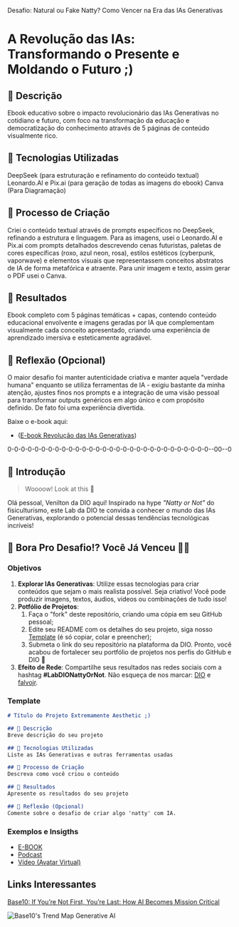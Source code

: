 Desafio: Natural ou Fake Natty? Como Vencer na Era das IAs Generativas

# A Revolução das IAs: Transformando o Presente e Moldando o Futuro ;)

## 📒 Descrição
Ebook educativo sobre o impacto revolucionário das IAs Generativas no cotidiano e futuro, com foco na transformação da educação e democratização do conhecimento através de 5 páginas de conteúdo visualmente rico.

## 🤖 Tecnologias Utilizadas
DeepSeek (para estruturação e refinamento do conteúdo textual)
Leonardo.AI e Pix.ai (para geração de todas as imagens do ebook)
Canva (Para Diagramação)

## 🧐 Processo de Criação
Criei o conteúdo textual através de prompts específicos no DeepSeek, refinando a estrutura e linguagem. Para as imagens, usei o Leonardo.AI e Pix.ai com prompts detalhados descrevendo cenas futuristas, paletas de cores específicas (roxo, azul neon, rosa), estilos estéticos (cyberpunk, vaporwave) e elementos visuais que representassem conceitos abstratos de IA de forma metafórica e atraente. Para unir imagem e texto, assim gerar o PDF usei o Canva.

## 🚀 Resultados
Ebook completo com 5 páginas temáticas + capas, contendo conteúdo educacional envolvente e imagens geradas por IA que complementam visualmente cada conceito apresentado, criando uma experiência de aprendizado imersiva e esteticamente agradável.

## 💭 Reflexão (Opcional)
O maior desafio foi manter autenticidade criativa e manter aquela "verdade humana" enquanto se utiliza ferramentas de IA - exigiu bastante da minha atenção, ajustes finos nos prompts e a integração de uma visão pessoal para transformar outputs genéricos em algo único e com propósito definido. De fato foi uma experiência divertida.

Baixe o e-book aqui: 
- ([E-book Revolução das IAs Generativas](https://github.com/KosumeAlan/lab-natty-or-not/blob/main/A%20Revolu%C3%A7ao%20das%20IAs%20transf.pdf))



0-0-0-0-0-0-0-0-0-0-0-0-0-0-0-0-0-0-0-0-0-0-0-0-0-0-0-0-0-0--00--0

## 🚀 Introdução

> Woooow! Look at this 👀

Olá pessoal, Venilton da DIO aqui! Inspirado na hype _"Natty or Not"_ do fisiculturismo, este Lab da DIO te convida a conhecer o mundo das IAs Generativas, explorando o potencial dessas tendências tecnológicas incríveis!

## 🎯 Bora Pro Desafio!? Você Já Venceu 💪🤓

### Objetivos

1. **Explorar IAs Generativas**: Utilize essas tecnologias para criar conteúdos que sejam o mais realista possível. Seja criativo! Você pode produzir imagens, textos, áudios, vídeos ou combinações de tudo isso!
1. **Potfólio de Projetos**:
    1. Faça o "fork" deste repositório, criando uma cópia em seu GitHub pessoal;
    2. Edite seu README com os detalhes do seu projeto, siga nosso [Template](#template) (é só copiar, colar e preencher);
    3. Submeta o link do seu repositório na plataforma da DIO. Pronto, você acabou de fortalecer seu portfólio de projetos nos perfis do GitHub e DIO 🚀
1. **Efeito de Rede**: Compartilhe seus resultados nas redes sociais com a hashtag **#LabDIONattyOrNot**. Não esqueça de nos marcar: [DIO](https://www.linkedin.com/school/dio-makethechange) e [falvojr](https://www.linkedin.com/in/falvojr).

### Template

```markdown
# Título do Projeto Extremamente Aesthetic ;)

## 📒 Descrição
Breve descrição do seu projeto

## 🤖 Tecnologias Utilizadas
Liste as IAs Generativas e outras ferramentas usadas

## 🧐 Processo de Criação
Descreva como você criou o conteúdo

## 🚀 Resultados
Apresente os resultados do seu projeto

## 💭 Reflexão (Opcional)
Comente sobre o desafio de criar algo 'natty' com IA.
```

### Exemplos e Insigths

- [E-BOOK](/exemplos/E-BOOK.md)
- [Podcast](/exemplos/PODCAST.md)
- [Vídeo (Avatar Virtual)](/exemplos/VIDEO.md)

## Links Interessantes

[Base10: If You’re Not First, You’re Last: How AI Becomes Mission Critical](https://base10.vc/post/generative-ai-mission-critical/)

![Base10's Trend Map Generative AI](https://github.com/digitalinnovationone/lab-natty-or-not/assets/730492/f4df26e8-f8f7-4419-8252-c69d73ea930c)
